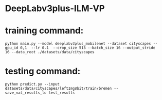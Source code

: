 # DeepLabv3plus-ILM-VP

# training command:
```
python main.py --model deeplabv3plus_mobilenet --dataset cityscapes --gpu_id 0,1  --lr 0.1  --crop_size 513 --batch_size 16 --output_stride 16 --data_root ./datasets/data/cityscapes
```



# testing command:
```
python predict.py --input datasets/data/cityscapes/leftImg8bit/train/bremen --save_val_results_to test_results
```
